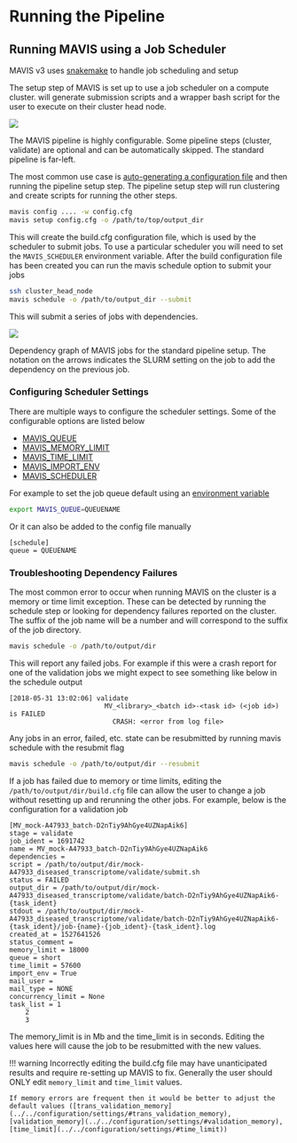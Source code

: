 # Running the Pipeline

## Running MAVIS using a Job Scheduler

MAVIS v3 uses [snakemake](https://snakemake.readthedocs.io/en/stable/) to handle job scheduling
and setup

The setup step of MAVIS is set up to use a job scheduler on a
compute cluster. will generate submission scripts and a wrapper bash
script for the user to execute on their cluster head node.

![](../images/pipeline_options.svg)

The MAVIS pipeline is highly configurable. Some pipeline steps
(cluster, validate) are optional and can be automatically skipped. The
standard pipeline is
far-left.


The most common use case is
[auto-generating a configuration file](../../tutorials/full/#generating-the-config-file) and then running the pipeline setup step. The pipeline setup
step will run clustering and create scripts for running the other steps.

```bash
mavis config .... -w config.cfg
mavis setup config.cfg -o /path/to/top/output_dir
```

This will create the build.cfg configuration file, which is used by the
scheduler to submit jobs. To use a particular scheduler you will need to
set the `MAVIS_SCHEDULER` environment variable. After the
build configuration file has been created you can run the mavis schedule
option to submit your jobs

```bash
ssh cluster_head_node
mavis schedule -o /path/to/output_dir --submit
```

This will submit a series of jobs with dependencies.

![](../images/pipeline_dependency_graph.svg)

Dependency graph of MAVIS jobs for the standard pipeline setup. The
notation on the arrows indicates the SLURM setting on the job to add the
dependency on the previous
job.


### Configuring Scheduler Settings

There are multiple ways to configure the scheduler settings. Some of the
configurable options are listed below

-   [MAVIS_QUEUE](../../configuration/settings/#queue)
-   [MAVIS_MEMORY_LIMIT](../../configuration/settings/#memory_limit)
-   [MAVIS_TIME_LIMIT](../../configuration/settings/#time_limit)
-   [MAVIS_IMPORT_ENV](../../configuration/settings/#import_env)
-   [MAVIS_SCHEDULER](../../configuration/settings/#scheduler)

For example to set the job queue default using an
[environment variable](../../configuration/general/#environment-variables)

```bash
export MAVIS_QUEUE=QUEUENAME
```

Or it can also be added to the config file manually

    [schedule]
    queue = QUEUENAME

### Troubleshooting Dependency Failures

The most common error to occur when running MAVIS on the cluster is a
memory or time limit exception. These can be detected by running the
schedule step or looking for dependency failures reported on the
cluster. The suffix of the job name will be a number and will correspond
to the suffix of the job directory.

```bash
mavis schedule -o /path/to/output/dir
```

This will report any failed jobs. For example if this were a crash
report for one of the validation jobs we might expect to see something
like below in the schedule output

    [2018-05-31 13:02:06] validate
                            MV_<library>_<batch id>-<task id> (<job id>) is FAILED
                              CRASH: <error from log file>

Any jobs in an error, failed, etc. state can be resubmitted by running
mavis schedule with the resubmit flag

```bash
mavis schedule -o /path/to/output/dir --resubmit
```

If a job has failed due to memory or time limits, editing the
`/path/to/output/dir/build.cfg` file can allow the user to change a job
without resetting up and rerunning the other jobs. For example, below is
the configuration for a validation job

    [MV_mock-A47933_batch-D2nTiy9AhGye4UZNapAik6]
    stage = validate
    job_ident = 1691742
    name = MV_mock-A47933_batch-D2nTiy9AhGye4UZNapAik6
    dependencies =
    script = /path/to/output/dir/mock-A47933_diseased_transcriptome/validate/submit.sh
    status = FAILED
    output_dir = /path/to/output/dir/mock-A47933_diseased_transcriptome/validate/batch-D2nTiy9AhGye4UZNapAik6-{task_ident}
    stdout = /path/to/output/dir/mock-A47933_diseased_transcriptome/validate/batch-D2nTiy9AhGye4UZNapAik6-{task_ident}/job-{name}-{job_ident}-{task_ident}.log
    created_at = 1527641526
    status_comment =
    memory_limit = 18000
    queue = short
    time_limit = 57600
    import_env = True
    mail_user =
    mail_type = NONE
    concurrency_limit = None
    task_list = 1
        2
        3

The memory\_limit is in Mb and the time\_limit is in seconds. Editing
the values here will cause the job to be resubmitted with the new
values.

!!! warning
    Incorrectly editing the build.cfg file may have unanticipated results
    and require re-setting up MAVIS to fix. Generally the user should ONLY
    edit `memory_limit` and `time_limit` values.

    If memory errors are frequent then it would be better to adjust the
    default values ([trans_validation_memory](../../configuration/settings/#trans_validation_memory),
    [validation_memory](../../configuration/settings/#validation_memory),
    [time_limit](../../configuration/settings/#time_limit))
